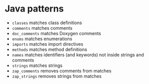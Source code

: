 Java patterns
=============

- `classes` matches class definitions
- `comments` matches comments
- `doc_comments` matches Doxygen comments
- `enums` matches enumerations
- `imports` matches import directives
- `methods` matches method definitions
- `names` matches identifiers (and keywords) not inside strings and comments
- `strings` matches strings
- `zap_comments` removes comments from matches
- `zap_strings` removes strings from matches
